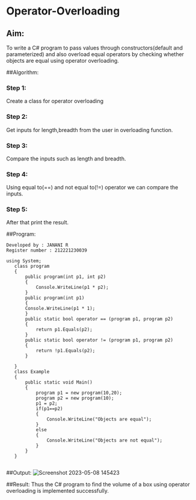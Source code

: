 # Operator-Overloading

## Aim:
 To write a C# program to pass values through constructors(default and parameterized) and also overload equal operators by checking whether objects are equal using operator overloading. 
 
 ##Algorithm:
### Step 1:
Create a class for operator overloading

### Step 2:
Get inputs for length,breadth from the user in overloading function.

### Step 3:
Compare the inputs such as length and breadth.

### Step 4:
Using equal to(==) and not equal to(!=) operator we can compare the inputs.

### Step 5:
After that print the result.
 
 
 ##Program:
 ```
 Developed by : JANANI R
 Register number : 212221230039
 ```
 ```
 using System;
    class program
    {
        public program(int p1, int p2)
        {
            Console.WriteLine(p1 * p2);
        }
        public program(int p1)
        {
        Console.WriteLine(p1 * 1);
        }
        public static bool operator == (program p1, program p2)
        {
            return p1.Equals(p2);
        }
        public static bool operator != (program p1, program p2)
        {
            return !p1.Equals(p2);
        }

    }
    class Example
    {
        public static void Main()
        {
            program p1 = new program(10,20);
            program p2 = new program(10);
            p1 = p2;
            if(p1==p2)
            {
                Console.WriteLine("Objects are equal");
            }
            else
            {
                Console.WriteLine("Objects are not equal");
            }
        }
    }


 ```
 
 ##Output:
 ![Screenshot 2023-05-08 145423](https://user-images.githubusercontent.com/94288340/236788599-1fdb31c0-ac42-4055-8703-8d05cfcd55a3.png)
 
 ##Result:
Thus the C# program to find the volume of a box using operator overloading is implemented successfully.
